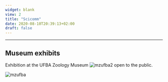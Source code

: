 ```yaml
---
widget: blank
view: 2
title: "Scicomm" 
date: 2020-08-10T20:39:13+02:00
draft: false
---
```


---
Museum exhibits
---

Exhibition at the UFBA Zoology Museum ![mzufba2](https://raw.githubusercontent.com/rosanafcunha/rosanafcunha/master/static/media/mzufba2.JPG "mzufba2") open to the public.

![mzufba](https://raw.githubusercontent.com/rosanafcunha/rosanafcunha/master/static/media/mzufba.jpeg "mzufba")

